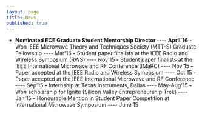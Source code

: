 ```yaml
---
layout: page
title: News
published: true
---
```


- **Nominated ECE Graduate Student Mentorship Director ----  April'16**
**-** Won IEEE Microwave Theory and Techniques Society (MTT-S) Graduate Fellowship ---- Mar'16
**-** Student paper finalists at the IEEE Radio and Wireless Symposium (RWS) ---- Nov'15
**-** Student paper finalists at the IEEE International Microwave and RF Conference (IMaRC) ---- Nov'15
**-** Paper accepted at the IEEE Radio and Wireless Symposium  ---- Oct'15
**-** Paper accepted at the IEEE International Microwave and RF Conference ---- Sep'15
**-** Internship at Texas Instruments, Dallas  ---- May-Aug'15
**-** Won scholarship for Ignite (Silicon Valley Entrepreneurship Trek) ---- Jan'15
**-** Honourable Mention in Student Paper Competition at International Microwave Symposium ---- June'15

